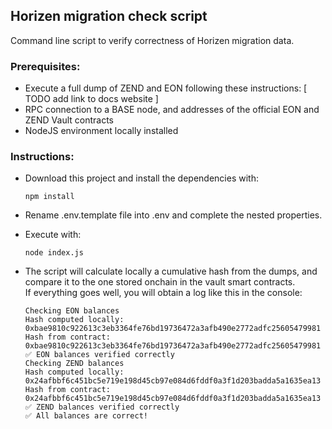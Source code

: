 ## Horizen migration check script

Command line script to verify correctness of Horizen migration data.


### Prerequisites:

- Execute a full dump of ZEND and EON following these instructions: [ TODO add link to docs website ]
- RPC connection to a BASE node, and addresses of the official EON and ZEND Vault contracts
- NodeJS environment locally installed

### Instructions:

- Download this project and install the dependencies with:

   ```
   npm install
    ```

- Rename .env.template file into .env and complete the nested properties.


- Execute with:

   ```
   node index.js
    ```

- The script will calculate locally a cumulative hash from the dumps, and compare it to the one stored onchain in the vault smart contracts.<br>
If everything goes well, you will obtain a log like this in the console:

   ```
   Checking EON balances
   Hash computed locally: 0xbae9810c922613c3eb3364fe76bd19736472a3afb490e2772adfc25605479981
   Hash from contract: 0xbae9810c922613c3eb3364fe76bd19736472a3afb490e2772adfc25605479981
   ✅ EON balances verified correctly
   Checking ZEND balances
   Hash computed locally: 0x24afbbf6c451bc5e719e198d45cb97e084d6fddf0a3f1d203badda5a1635ea13
   Hash from contract: 0x24afbbf6c451bc5e719e198d45cb97e084d6fddf0a3f1d203badda5a1635ea13
   ✅ ZEND balances verified correctly
   ✅ All balances are correct!
    ```

